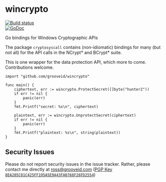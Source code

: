 # wincrypto

[![Build status](https://ci.appveyor.com/api/projects/status/github/grooveid/wincrypto?svg=true)](https://ci.appveyor.com/project/crewjam/wincrypto)\
[![GoDoc](https://godoc.org/github.com/grooveid/wincrypto?status.svg)](https://godoc.org/github.com/grooveid/wincrypto)

Go bindings for Windows Cryptographic APIs

The package `cryptosyscall` contains (non-idiomatic) bindings for many (but not all) for the
API calls in the NCrypt* and BCrypt* suite.

This is one wrapper for the data protection API, which more to come. Contributions welcome.

```
import "github.com/grooveid/wincrypto"

func main() {
    ciphertext, err := wincrypto.ProtectSecret([]byte("hunter2"))
    if err != nil {
        panic(err)
    }
    fmt.Printf("secret: %x\n", ciphertext)
    
    plaintext, err := wincrypto.UnprotectSecret(ciphertext)
    if err != nil {
        panic(err)
    }
    fmt.Printf("plaintext: %s\n", string(plaintext))
}
```

## Security Issues

Please do not report security issues in the issue tracker. Rather, please contact me directly at ross@grooveid.com ([PGP Key `8EA205C01C425FF195A5E9A43FA0768F26FD2554`](https://keybase.io/crewjam))
